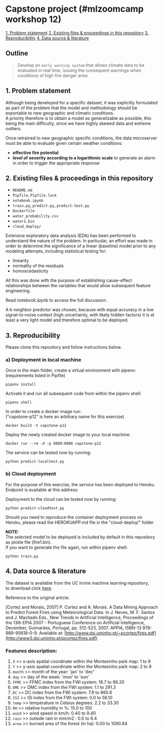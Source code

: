 # Capstone project (#mlzoomcamp workshop 12)

[1. Problem statement](#1-problem-statement)
[2. Existing files & proceedings in this repository](#2-existing-files--proceedings-in-this-repository)
[3. Reproducibility](#3-reproducibility)
[4. Data source & literature](#4-data-source--literature)

## **Outline** 
> Develop an `early warning system` that allows climate data to be evaluated in real time, issuing the consequent warnings when conditions of high fire danger arise				
							
## 1. Problem statement

Although being developed for a specific dataset, it was explicitly formulated as part of the problem that the model and methodology should be exportable to new geographic and climatic conditions. \
A priority therefore is to obtain a model as generalizable as possible, this being the main difficulty, since we have highly skewed data and extreme outliers.

Once retrained to new geographic specific conditions, the data microserver must be able to evaluate given certain weather conditions:
- **effective fire potential**
- **level of severity according to a logarithmic scale** to generate an alarm in order to trigger the appropriate response 

## 2. Existing files & proceedings in this repository
- `README.md`
- `Pipfile`, `Pipfile.lock` 
- `notebook.ipynb`
- `train.py`, `predict.py`, `predict-test.py`  
- `Dockerfile`
- `water_probability.csv`
- `water1.bin`
- `cloud_deploy/`

Extensive exploratory data analysis (EDA) has been performed to understand the nature of the problem. In particular, an effort was made in order to determine the significance of a linear (baseline) model prior to any modeling attempts, including statistical testing for:
- linearity
- normality of the residuals
- homoscedasticity

All this was done with the purpose of establishing cause-effect relationships between the variables that would allow subsequent feature engineering. 

Read notebook.ipynb to access the full discussion. 

A k-neighbor predictor was chosen, because with equal accuracy in a low signal-to-noise context (high uncertainty, with likely hidden factors) it is at least a very light model and therefore optimal to be deployed.

## 3. Reproducibility
Please clone this repository and follow instructions below.


### **a) Deployment in local machine**

Once in the main folder, create a virtual environment with pipenv: \
(requirements listed in Pipfile)

    pipenv install

Activate it and run all subsequent code from within the pipenv shell:

    pipenv shell

In order to create a docker image run: \
("capstone-p12" is here an arbitrary name for this exercise)

    docker build -t capstone-p12

Deploy the newly created docker image to your local machine:

    docker run --rm -d -p 8000:8000 capstone-p12

The service can be tested now by running:

    python predict-localtest.py

### **b) Cloud deployment**
For the purpose of this exercise, the service has been deployed to Heroku. \
Endpoint is available at this address:

Deployment to the cloud can be tested now by running:

    python predict-cloudtest.py

Should you need to reproduce the container deployment process on Heroku, please read the HEROKUAPP.md file in the "cloud-deploy/" folder

**NOTE:** \
The selected model to be deployed is included by default in this repository as pickle file (fire1.bin). \
If you want to generate the file again, run within pipenv shell:

    python train.py


## 4. Data source & literature

The dataset is available from the UC Irvine machine learning repository, \
to download click [here](http://archive.ics.uci.edu/ml/datasets/Forest+Fires).

Reference to the original article: 

[Cortez and Morais, 2007] P. Cortez and A. Morais. A Data Mining Approach to Predict Forest Fires using Meteorological Data. In J. Neves, M. F. Santos and J. Machado Eds., New Trends in Artificial Intelligence, Proceedings of the 13th EPIA 2007 - Portuguese Conference on Artificial Intelligence, December, Guimarães, Portugal, pp. 512-523, 2007. APPIA, ISBN-13 978-989-95618-0-9. Available at: [http://www.dsi.uminho.pt/~pcortez/fires.pdf](http://www3.dsi.uminho.pt/pcortez/fires.pdf)
    
### Features description:

1. `X` >> x-axis spatial coordinate within the Montesinho park map: 1 to 9 
2. `Y` >> y-axis spatial coordinate within the Montesinho park map: 2 to 9 
3. `month` >> month of the year: 'jan' to 'dec' 
4. `day` >> day of the week: 'mon' to 'sun' 
5. `FFMC` >> FFMC index from the FWI system: 18.7 to 96.20 
6. `DMC` >> DMC index from the FWI system: 1.1 to 291.3 
7. `DC` >> DC index from the FWI system: 7.9 to 860.6 
8. `ISI` >> ISI index from the FWI system: 0.0 to 56.10 
9. `temp` >> temperature in Celsius degrees: 2.2 to 33.30 
10. `RH` >> relative humidity in %: 15.0 to 100 
11. `wind` >> wind speed in km/h: 0.40 to 9.40 
12. `rain` >> outside rain in mm/m2 : 0.0 to 6.4 
13. `area` >> burned area of the forest (in ha): 0.00 to 1090.84



